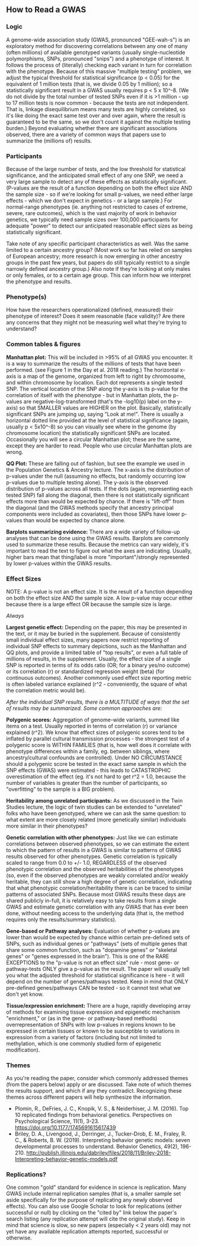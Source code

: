 ## How to Read a GWAS

### Logic

A genome-wide association study (GWAS, pronounced "GEE-wah-s") is an exploratory method for discovering correlations between any one of many (often millions) of available genotyped variants (usually single-nucleotide polymorphisms, SNPs, pronounced "snips") and a phenotype of interest. It follows the process of (literally) checking each variant in turn for correlation with the phenotype. Because of this massive "multiple testing" problem, we adjust the typical threshold for statistical significance (p < 0.05) for the equivalent of 1 million tests (that is, we divide 0.05 by 1 million); so a statistically significant result in a GWAS usually requires p < 5 x 10^-8. (We do not divide by the total number of tested SNPs even if it is >1 million - up to 17 million tests is now common - because the tests are not independent. That is, linkage disequilibrium means many tests are highly correlated, so it's like doing the exact same test over and over again, where the result is guaranteed to be the same, so we don't count it against the multiple testing burden.) Beyond evaluating whether there are significant associations observed, there are a variety of common ways that papers use to summarize the (millions of) results.

### Participants

Because of the large number of tests, and the low threshold for statistical significance, and the anticipated small effect of any one SNP, we need a very large sample to detect any of these effects as statistically significant. (P-values are the result of a function depending on both the effect size AND the sample size - so if we're looking for small p-values, we need either large effects - which we don't expect in genetics - or a large sample.) For normal-range phenotypes (ie. anything not restricted to cases of extreme, severe, rare outcomes), which is the vast majority of work in behavior genetics, we typically need sample sizes over 100,000 participants for adequate "power" to detect our anticipated reasonable effect sizes as being statistically significant.

Take note of any specific participant characteristics as well. Was the same limited to a certain ancestry group? (Most work so far has relied on samples of European ancestry; more research is now emerging in other ancestry groups in the past few years, but papers do still typically restrict to a single narrowly defined ancestry group.) Also note if they're looking at only males or only females, or to a certain age group. This can inform how we interpret the phenotype and results.

### Phenotype(s)

How have the researchers operationalized (defined, measured) their phenotype of interest? Does it seem reasonable (face validity)? Are there any concerns that they might not be measuring well what they're trying to understand? 

### Common tables & figures

**Manhattan plot:** This will be included in >95% of all GWAS you encounter. It is a way to summarize the results of the millions of tests that have been performed. (see Figure 1 in the Day et al. 2018 reading.) The horizontal x-axis is a map of the genome, organized from left to right by chromosome, and within chromosome by location. Each dot represents a single tested SNP. The vertical location of the SNP along the y-axis is its p-value for the correlation of itself with the phenotype - but in Manhattan plots, the p-values are negative-log-transformed (that's the -log10(p) label on the y-axis) so that SMALLER values are HIGHER on the plot. Basically, statistically significant SNPs are jumping up, saying "Look at me!". There is usually a horizontal dotted line provided at the level of statistical significance (again, usually p < 5x10^-8) so you can visually see where in the genome (by chromosome location) the statistically significant SNPs are located. Occasionally you will see a circular Manhattan plot; these are the same, except they are harder to read. People who use circular Manhattan plots are wrong.

**QQ Plot:** These are falling out of fashion, but see the example we used in the Population Genetics & Ancestry lecture. The x-axis is the distribution of p-values under the null (assuming no effects, but randomly occurring low p-values due to multiple testing alone). The y-axis is the observed distribution of p-values across all tests. If the dots (again, representing each tested SNP) fall along the diagonal, then there is not statistically significant effects more than would be expected by chance. If there is "lift-off" from the diagonal (and the GWAS methods specify that ancestry principal components were included as covariates), then those SNPs have lower p-values than would be expected by chance alone.

**Barplots summarizing evidence:** There are a wide variety of follow-up analyses that can be done using the GWAS results. Barplots are commonly used to summarize these results. Because the metrics can vary widely, it's important to read the text to figure out what the axes are indicating. Usually, higher bars mean that thing/label is more "important"/strongly represented by lower p-values within the GWAS results.

### Effect Sizes

NOTE: A p-value is not an effect size. It is the result of a function depending on both the effect size AND the sample size. A low p-value may occur either because there is a large effect OR because the sample size is large. 

*Always*

**Largest genetic effect:** Depending on the paper, this may be presented in the text, or it may be buried in the supplement. Because of consistently small individual effect sizes, many papers now restrict reporting of individual SNP effects to summary depictions, such as the Manhattan and QQ plots, and provide a limited table of "top results", or even a full table of millions of results, in the supplement. Usually, the effect size of a single SNP is reported in terms of its odds ratio (OR; for a binary yes/no outcome) or its correlation (r) or standardized regression weight (beta) (for continuous outcomes). Another commonly used effect size reporting metric is often labeled variance explained (r^2 - conveniently, the square of what the correlation metric would be).

*After the individual SNP results, there is a MULTITUDE of ways that the set of results may be summarized. Some common approaches are:*

**Polygenic scores:** Aggregation of genome-wide variants, summed like items on a test. Usually reported in terms of correlation (r) or variance explained (r^2). We know that effect sizes of polygenic scores tend to be inflated by parallel cultural transmission processes - the strongest test of a polygenic score is WITHIN FAMILIES (that is, how well does it correlate with phenotype differences within a family, eg. between siblings, where ancestry/cultural confounds are controlled). Under NO CIRCUMSTANCE should a polygenic score be tested in the exact same sample in which the SNP effects (GWAS) were estimated - this leads to CATASTROPHIC overestimation of the effect (eg. it's not hard to get r^2 = 1.0, because the number of variables is greater than the number of participants, so "overfitting" to the sample is a BIG problem).

**Heritability among unrelated participants:** As we discussed in the Twin Studies lecture, the logic of twin studies can be extended to "unrelated" folks who have been genotyped, where we can ask the same question: to what extent are more closely related (more genetically similar) individuals more similar in their phenotypes? 

**Genetic correlation with other phenotypes:** Just like we can estimate correlations between observed phenotypes, so we can estimate the extent to which the pattern of results in a GWAS is similar to patterns of GWAS results observed for other phenotypes. Genetic correlation is typically scaled to range from 0.0 to +/- 1.0, REGARDLESS of the observed phenotypic correlation and the observed heritabilities of the phenotypes (so, even if the observed phenotypes are weakly correlated and/or weakly heritable, they can still show a high degree of genetic correlation, indicating that what phenotypic correlation/heritability there is can be traced to similar patterns of associated SNPs. Because most GWAS results these days are shared publicly in-full, it is relatively easy to take results from a single GWAS and estimate genetic correlation with any GWAS that has ever been done, without needing access to the underlying data (that is, the method requires only the results/summary statistics).

**Gene-based or Pathway analyses:** Evaluation of whether p-values are lower than would be expected by chance within certain pre-defined sets of SNPs, such as individual genes or "pathways" (sets of multiple genes that share some common function, such as "dopamine genes" or "skeletal genes" or "genes expressed in the brain"). This is one of the RARE EXCEPTIONS to the "p-value is not an effect size" rule - most gene- or pathway-tests ONLY give a p-value as the result. The paper will usually tell you what the adjusted threshold for statistical significance is here - it will depend on the number of genes/pathways tested. Keep in mind that ONLY pre-defined genes/pathways CAN be tested - so it cannot test what we don't yet know.

**Tissue/expression enrichment:** There are a huge, rapidly developing array of methods for examining tissue expression and epigenetic mechanism "enrichment," or (as in the gene- or pathway-based methods) overrepresentation of SNPs with low p-values in regions known to be expressed in certain tissues or known to be susceptible to variations in expression from a variety of factors (including but not limited to methylation, which is one commonly studied form of epigenetic modification).

### Themes

As you're reading the paper, consider which commonly addressed themes (from the papers below) apply or are discussed. Take note of which themes the results support, and which if any they contradict. Recognizing these themes across different papers will help synthesize the information. 

* Plomin, R., DeFries, J. C., Knopik, V. S., & Neiderhiser, J. M. (2016). Top 10 replicated findings from behavioral genetics. Perspectives on Psychological Science, 11(1), 3-23. <https://doi.org/10.1177/1745691615617439>
* Briley, D. A., Livengood, J., Derringer, J., Tucker-Drob, E. M., Fraley, R. C., & Roberts, B. W. (2019). Interpreting behavior genetic models: seven developmental processes to understand. Behavior Genetics, 49(2), 196-210. <http://publish.illinois.edu/dabriley/files/2018/11/Briley-2018-Interpreting-behavior-genetic-models.pdf>

### Replications?

One common "gold" standard for evidence in science is replication. Many GWAS include internal replication samples (that is, a smaller sample set aside specifically for the purpose of replicating any newly observed effects). You can also use Google Scholar to look for replications (either successful or null) by clicking on the "cited by" link below the paper's search listing (any replication attempt will cite the original study). Keep in mind that science is slow, so new papers (especially < 2 years old) may not yet have any available replication attempts reported, successful or otherwise.
